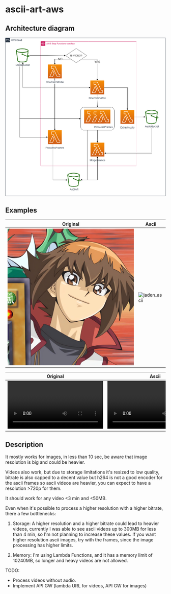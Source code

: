 # ascii-art-aws

## Architecture diagram

![architecture diagram](https://raw.githubusercontent.com/HeNeos/ascii-art-aws/main/ascii_art.drawio.png)

## Examples

|Original|Ascii|
|--------|-----|
|![jaden_original](https://raw.githubusercontent.com/HeNeos/ascii-art-aws/main/assets/jaden_1.PNG)|![jaden_ascii](https://github.com/user-attachments/assets/408d97e3-4d80-4255-b59a-bc589af6f17d)|


|Original|Ascii|
|--------|-----|
|<video src="https://github.com/user-attachments/assets/e923b3fa-91c2-4db0-8383-d81248b31a35">| <video src="https://github.com/user-attachments/assets/1f97d164-5150-48f9-a377-b4c4d3b7720a"></video> |

## Description

It mostly works for images, in less than 10 sec, be aware that image resolution is big and could be heavier.

Videos also work, but due to storage limitations it's resized to low quality, bitrate is also capped to a decent value but h264 is not a good encoder for the ascii frames so ascii videos are heavier, you can expect to have a resolution >720p for them.

It should work for any video <3 min and <50MB.

Even when it's possible to process a higher resolution with a higher bitrate, there a few bottlenecks:

1. Storage: A higher resolution and a higher bitrate could lead to heavier videos, currently I was able to see ascii videos up to 300MB for less than 4 min, so I'm not planning to increase these values. If you want higher resolution ascii images, try with the frames, since the image processing has higher limits.

2. Memory: I'm using Lambda Functions, and it has a memory limit of 10240MB, so longer and heavy videos are not allowed.

TODO: 
  - Process videos without audio.
  - Implement API GW (lambda URL for videos, API GW for images)

